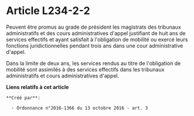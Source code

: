 # Article L234-2-2

Peuvent  être promus au grade de président les magistrats des tribunaux  administratifs et des cours administratives d'appel
justifiant de huit  ans de services effectifs et ayant satisfait à l'obligation de mobilité  ou exercé leurs fonctions
juridictionnelles pendant trois ans dans une  cour administrative d'appel. 

Dans la limite de  deux ans, les services rendus au titre de l'obligation de mobilité sont  assimilés à des services
effectifs dans les tribunaux administratifs et  cours administratives d'appel.

**Liens relatifs à cet article**

	**Créé par**:

	  - Ordonnance n°2016-1366 du 13 octobre 2016 - art. 3
